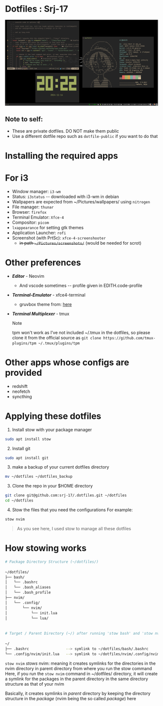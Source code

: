 # Dotfiles : Srj-17

![i3 screenshot associated with dots](screenshot.png)

## Note to self:
- These are private dotfiles. DO NOT make them public
- Use a different dotfile repo such as `dotfile-public` if you want to do that

# Installing the required apps
# For i3
- Window manager: `i3-wm`
- Status: `i3status` -- downloaded with i3-wm in debian
- Wallpapers are expected from ~/Pictures/wallpapers/ using `nitrogen`
- File manager: `thunar`
- Browser: `firefox`
- Terminal Emulator: `Xfce-4`
- Compositor: `picom`
- `lxappearance` for setting gtk themes
- Application Launcher: `rofi`
- Screenshot (with PrtSc): `xfce-4-screenshooter` 
    - ~~in path `~/Pictures/screenshots/`~~ (would be needed for scrot)

# Other preferences
- ***Editor*** - Neovim
    - And vscode sometimes -- profile given in EDITH.code-profile

- ***Terminal-Emulator*** - xfce4-terminal
    - gruvbox theme from: [here](https://github.com/xelser/gruvbox-xfce4-terminal)
- ***Terminal Multiplexer*** - tmux
    > [!NOTE]
    > tpm won't work as I've not included ~/.tmux in the dotfiles, so please clone
    > it from the official source as `git clone https://github.com/tmux-plugins/tpm ~/.tmux/plugins/tpm`

# Other apps whose configs are provided
- redshift
- neofetch
- syncthing 

# Applying these dotfiles
1. Install stow with your package manager
```bash
sudo apt install stow
```
2. Install git
```bash
sudo apt install git
```
3. make a backup of your current dotfiles directory
```bash
mv ~/dotfiles ~/dotfiles_backup
```
3. Clone the repo in your $HOME directory
```bash
git clone git@github.com:srj-17/.dotfiles.git ~/dotfiles
cd ~/dotfiles
```
4. Stow the files that you need the configurations 
For example:
```bash
stow nvim
```

> As you see here, I used stow to manage all these dotfiles
# How stowing works
```bash
# Package Directory Structure (~/dotfiles/)

~/dotfiles/
├── bash/
│   └── .bashrc
│   └── .bash_aliases
│   └── .bash_profile
├── nvim/
│   └── .config/
│       └── nvim/
│           └── init.lua
│           └── lua/


# Target / Parent Directory (~/) after running 'stow bash' and 'stow nvim'

~/
├── .bashrc                 --> symlink to ~/dotfiles/bash/.bashrc
└── .config/nvim/init.lua   --> symlink to ~/dotfiles/nvim/.config/nvim/init.lua
```

`stow nvim` *stows* nvim: meaning it creates symlinks for the directories in the nvim 
directory in parent directory from where you run the stow command 
Here, if you run the `stow nvim` command in ~/dotfiles/ directory, it will create
a symlink for the packages in the parent directory in the same directory structure
as that of your nvim

Basically, it creates symlinks in *parent* directory by keeping the directory 
structure in the *package* (nvim being the so called *package*) here


